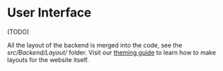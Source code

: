 # User Interface

(TODO)

All the layout of the backend is merged into the code, see the *src/Backend/Layout/* folder. Visit our [theming guide](../theming-guide) to learn how to make layouts for the website itself.
